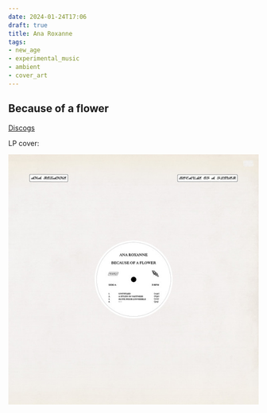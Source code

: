 ```yaml
---
date: 2024-01-24T17:06
draft: true
title: Ana Roxanne
tags:
- new_age
- experimental_music
- ambient
- cover_art
---
```

## Because of a flower

[Discogs](https://www.discogs.com/master/1839586-Ana-Roxanne-Because-Of-A-Flower)

LP cover:

![Off white or beige background sleeve with the vinyl label at the center visible, with the tracklist in black over white. Top left corner with the artist's name, top right corner with the name of the album. It's in black and in a very decorative, cursive font that makes a little unreadable, firthermore the font size is small.](../attachment/vsc-paste/ana-roxanne-240124170856.png)